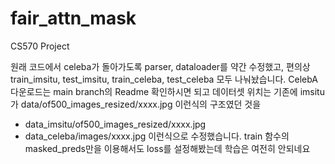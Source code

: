 # fair_attn_mask
CS570 Project

원래 코드에서 celeba가 돌아가도록 parser, dataloader를 약간 수정했고, 편의상 train_imsitu, test_imsitu, train_celeba, test_celeba 모두 나눠놨습니다.
CelebA 다운로드는 main branch의 Readme 확인하시면 되고 데이터셋 위치는 기존에 imsitu가 data/of500_images_resized/xxxx.jpg 이런식의 구조였던 것을
- data_imsitu/of500_images_resized/xxxx.jpg
- data_celeba/images/xxxx.jpg
이런식으로 수정했습니다.
train 함수의 masked_preds만을 이용해서도 loss를 설정해봤는데 학습은 여전히 안되네요
